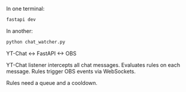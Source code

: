 In one terminal:
```bash
fastapi dev
```

In another:
```bash
python chat_watcher.py
```

YT-Chat <-> FastAPI <-> OBS

YT-Chat listener intercepts all chat messages.
Evaluates rules on each message.
Rules trigger OBS events via WebSockets.

Rules need a queue and a cooldown.
